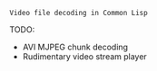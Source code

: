 	Video file decoding in Common Lisp

TODO:

* AVI MJPEG chunk decoding
* Rudimentary video stream player
